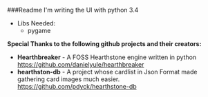 ###Readme
I'm writing the UI with python 3.4
- Libs Needed:
  * pygame

**Special Thanks to the following github projects and their creators:**
* **Hearthbreaker** - A FOSS Hearthstone engine written in python
   https://github.com/danielyule/hearthbreaker
* **hearthston-db** - A project whose cardlist in Json Format made gathering card images much easier.
   https://github.com/pdyck/hearthstone-db


